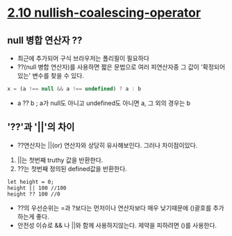 # [2.10 nullish-coalescing-operator](https://ko.javascript.info/nullish-coalescing-operator)

## null 병합 연산자 ??
* 최근에 추가되어 구식 브라우저는 폴리필이 필요하다
* ??(null 병합 연산자)를 사용하면 짧은 문법으로 여러 피연산자중 그 값이 '확정되어있는' 변수를 찾을 수 있다.
```javascript
x = (a !== null && a !== undefined) ? a : b
```
* a ?? b ; a가 null도 아니고 undefined도 아니면 a, 그 외의 경우는 b

## '??'과 '||'의 차이
* ??연산자는 ||(or) 연산자와 상당히 유사해보인다. 그러나 차이점이있다.
1. ||는 첫번째 truthy 값을 반환한다.
2. ??는 첫번째 정의된 defined값을 반환한다.
```
let height = 0;
height || 100 //100
height ?? 100 //0
```
* ??의 우선순위는 =과 ?보다는 먼저이나 연산자보다 매우 낮기때문에 ()괄호를 추가하는게 좋다.
* 안전성 이슈로 && 나 ||와 함께 사용하지않는다. 제약을 피하려면 ()를 사용한다.

